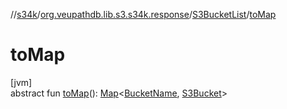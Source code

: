 //[s34k](../../../index.md)/[org.veupathdb.lib.s3.s34k.response](../index.md)/[S3BucketList](index.md)/[toMap](to-map.md)

# toMap

[jvm]\
abstract fun [toMap](to-map.md)(): [Map](https://kotlinlang.org/api/latest/jvm/stdlib/kotlin.collections/-map/index.html)&lt;[BucketName](../../org.veupathdb.lib.s3.s34k.fields/-bucket-name/index.md), [S3Bucket](../../org.veupathdb.lib.s3.s34k.response.bucket/-s3-bucket/index.md)&gt;
